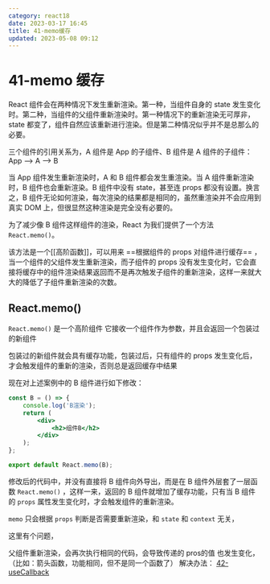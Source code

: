 ```yaml
---
category: react18
date: 2023-03-17 16:45
title: 41-memo缓存
updated: 2023-05-08 09:12
---
```


# 41-memo 缓存

React 组件会在两种情况下发生重新渲染。第一种，当组件自身的 state 发生变化时。第二种，当组件的父组件重新渲染时。第一种情况下的重新渲染无可厚非，state 都变了，组件自然应该重新进行渲染。但是第二种情况似乎并不是总那么的必要。

三个组件的引用关系为，A 组件是 App 的子组件、B 组件是 A 组件的子组件：App –> A –> B

当 App 组件发生重新渲染时，A 和 B 组件都会发生重渲染。当 A 组件重新渲染时，B 组件也会重新渲染。B 组件中没有 state，甚至连 props 都没有设置。换言之，B 组件无论如何渲染，每次渲染的结果都是相同的，虽然重渲染并不会应用到真实 DOM 上，但很显然这种渲染是完全没有必要的。

为了减少像 B 组件这样组件的渲染，React 为我们提供了一个方法`React.memo()`。

该方法是一个[[高阶函数]]，可以用来 ==根据组件的 props 对组件进行缓存== ，当一个组件的父组件发生重新渲染，而子组件的 props 没有发生变化时，它会直接将缓存中的组件渲染结果返回而不是再次触发子组件的重新渲染，这样一来就大大的降低了子组件重新渲染的次数。

## React.memo()

`React.memo()` 是一个高阶组件
它接收一个组件作为参数，并且会返回一个包装过的新组件

包装过的新组件就会具有缓存功能，包装过后，只有组件的 props 发生变化后，才会触发组件的重新的渲染，否则总是返回缓存中结果

现在对上述案例中的 B 组件进行如下修改：

```jsx
const B = () => {
    console.log('B渲染');
    return (
        <div>
            <h2>组件B</h2>
        </div>
    );
};

export default React.memo(B);
```

修改后的代码中，并没有直接将 B 组件向外导出，而是在 B 组件外层套了一层函数 `React.memo()` ，这样一来，返回的 B 组件就增加了缓存功能，只有当 B 组件的 `props` 属性发生变化时，才会触发组件的重新渲染。

`memo` 只会根据 `props` 判断是否需要重新渲染，和 `state` 和 `context` 无关，

这里有个问题，

父组件重新渲染，会再次执行相同的代码，会导致传递的 pros的值 也发生变化，（比如：箭头函数，功能相同，但不是同一个函数了）
解决办法： [42-useCallback](42-useCallback.md)